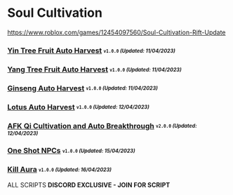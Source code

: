 # Soul Cultivation
https://www.roblox.com/games/12454097560/Soul-Cultivation-Rift-Update

### [Yin Tree Fruit Auto Harvest](https://discord.gg/infernoscripts) <sub><sup>`v1.0.0` *(Updated: 11/04/2023)*</sup></sub>
### [Yang Tree Fruit Auto Harvest](https://discord.gg/infernoscripts) <sub><sup>`v1.0.0` *(Updated: 11/04/2023)*</sup></sub>
### [Ginseng Auto Harvest](https://discord.gg/infernoscripts) <sub><sup>`v1.0.0` *(Updated: 11/04/2023)*</sup></sub>
### [Lotus Auto Harvest](https://discord.gg/infernoscripts) <sub><sup>`v1.0.0` *(Updated: 12/04/2023)*</sup></sub>
### [AFK Qi Cultivation and Auto Breakthrough](https://discord.gg/infernoscripts) <sub><sup>`v2.0.0` *(Updated: 12/04/2023)*</sup></sub>
### [One Shot NPCs](https://discord.gg/infernoscripts) <sub><sup>`v1.0.0` *(Updated: 15/04/2023)*</sup></sub>
### [Kill Aura](https://discord.gg/infernoscripts) <sub><sup>`v1.0.0` *(Updated: 16/04/2023)*</sup></sub>
ALL SCRIPTS **DISCORD EXCLUSIVE - JOIN FOR SCRIPT**
